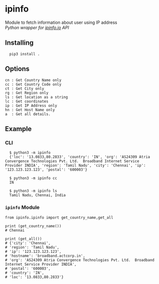 # ipinfo
Module to fetch information about user using IP address<br>*Python wrapper for [ipinfo.io](ipinfo.io) API*

## Installing
```
  pip3 install .
```

## Options

    cn : Get Country Name only
    cc : Get Country Code only
    ct : Get City only
    rg : Get Region only
    ls : Get location as a string
    lc : Get coordinates
    ip : Get IP Address only
    hn : Get Host Name only
    a  : Get all details.

## Example
### CLI

```
  $ python3 -m ipinfo
  {'loc': '13.0833,80.2833', 'country': 'IN', 'org': 'AS24309 Atria Convergence Technologies Pvt. Ltd.  Broadband Internet Service Provider INDIA', 'region': 'Tamil Nadu', 'city': 'Chennai', 'ip': '123.123.123.123', 'postal': '600003'}

  $ python3 -m ipinfo cc
  IN

  $ python3 -m ipinfo ls
  Tamil Nadu, Chennai, India

```
### `ipinfo` Module
```
from ipinfo.ipinfo import get_country_name,get_all

print (get_country_name())
# Chennai

print (get_all())
# {'city': 'Chennai',
# 'region': 'Tamil Nadu',
# 'ip': '123.123.123.123',
# 'hostname': 'broadband.actcorp.in',
# 'org': 'AS24309 Atria Convergence Technologies Pvt. Ltd.  Broadband Internet Service Provider INDIA',
# 'postal': '600003',
# 'country': 'IN',
# 'loc': '13.0833,80.2833'}
```

